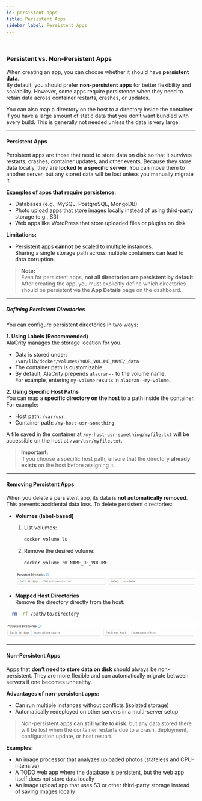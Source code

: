 ```yaml
---
id: persistent-apps
title: Persistent Apps
sidebar_label: Persistent Apps
---
```


<br/>

### Persistent vs. Non-Persistent Apps

When creating an app, you can choose whether it should have **persistent data**.  
By default, you should prefer **non-persistent apps** for better flexibility and scalability. However, some apps require persistence when they need to retain data across container restarts, crashes, or updates.

You can also map a directory on the host to a directory inside the container if you have a large amount of static data that you don’t want bundled with every build. This is generally not needed unless the data is very large.

---

#### Persistent Apps

Persistent apps are those that need to store data on disk so that it survives restarts, crashes, container updates, and other events. Because they store data locally, they are **locked to a specific server**. You can move them to another server, but any stored data will be lost unless you manually migrate it.

**Examples of apps that require persistence:**
- Databases (e.g., MySQL, PostgreSQL, MongoDB)
- Photo upload apps that store images locally instead of using third-party storage (e.g., S3)
- Web apps like WordPress that store uploaded files or plugins on disk

**Limitations:**
- Persistent apps **cannot** be scaled to multiple instances.  
  Sharing a single storage path across multiple containers can lead to data corruption.

> **Note:**  
> Even for persistent apps, **not all directories are persistent by default**. After creating the app, you must explicitly define which directories should be persistent via the **App Details** page on the dashboard.

---

##### Defining Persistent Directories

You can configure persistent directories in two ways:

**1. Using Labels (Recommended)**  
AlaCrity manages the storage location for you.  
- Data is stored under:  
  `/var/lib/docker/volumes/YOUR_VOLUME_NAME/_data`
- The container path is customizable.
- By default, AlaCrity prepends `alacran--` to the volume name.  
  For example, entering `my-volume` results in `alacran--my-volume`.

**2. Using Specific Host Paths**  
You can map a **specific directory on the host** to a path inside the container.  
For example:  
- Host path: `/var/usr`
- Container path: `/my-host-usr-something`
  
A file saved in the container at `/my-host-usr-something/myfile.txt` will be accessible on the host at `/var/usr/myfile.txt`.

> **Important:**  
> If you choose a specific host path, ensure that the directory **already exists** on the host before assigning it.

---

#### Removing Persistent Apps

When you delete a persistent app, its data is **not automatically removed**. This prevents accidental data loss. To delete persistent directories:

- **Volumes (label-based)**  
  1. List volumes:  
     ```bash
     docker volume ls
     ```
  2. Remove the desired volume:  
     ```bash
     docker volume rm NAME_OF_VOLUME
     ```

  ![Volumes](/img/docs/label-path.png)

- **Mapped Host Directories**  
  Remove the directory directly from the host:
  
```bash
  rm -rf /path/to/directory
```

![mapped](/img/docs/path-binding.png)

---

#### Non-Persistent Apps

Apps that **don’t need to store data on disk** should always be non-persistent.
They are more flexible and can automatically migrate between servers if one becomes unhealthy.

**Advantages of non-persistent apps:**

* Can run multiple instances without conflicts (isolated storage)
* Automatically redeployed on other servers in a multi-server setup

> Non-persistent apps **can still write to disk**, but any data stored there will be lost when the container restarts due to a crash, deployment, configuration update, or host restart.

**Examples:**

* An image processor that analyzes uploaded photos (stateless and CPU-intensive)
* A TODO web app where the database is persistent, but the web app itself does not store data locally
* An image upload app that uses S3 or other third-party storage instead of saving images locally
